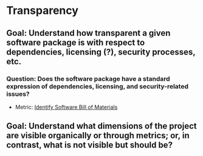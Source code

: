 # Transparency 

## Goal: Understand how transparent a given software package is with respect to dependencies, licensing (?), security processes, etc. 

### Question: Does the software package have a standard expression of dependencies, licensing, and security-related issues? 
- Metric: [Identify Software Bill of Materials](Software_Bill_of_Materials.md)

## Goal: Understand what dimensions of the project are visible organically or through metrics; or, in contrast, what is not visible but should be? 
